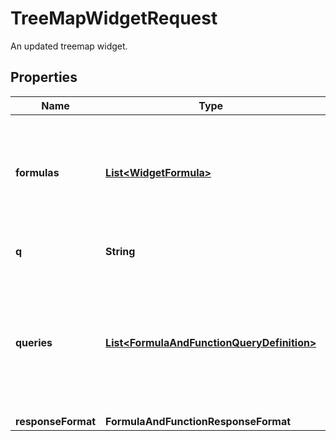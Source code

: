 # TreeMapWidgetRequest

An updated treemap widget.

## Properties

| Name               | Type                                                                                      | Description                                                                                               | Notes      |
| ------------------ | ----------------------------------------------------------------------------------------- | --------------------------------------------------------------------------------------------------------- | ---------- |
| **formulas**       | [**List&lt;WidgetFormula&gt;**](WidgetFormula.md)                                         | List of formulas that operate on queries. **This feature is currently in beta.**                          | [optional] |
| **q**              | **String**                                                                                | The widget metrics query.                                                                                 | [optional] |
| **queries**        | [**List&lt;FormulaAndFunctionQueryDefinition&gt;**](FormulaAndFunctionQueryDefinition.md) | List of queries that can be returned directly or used in formulas. **This feature is currently in beta.** | [optional] |
| **responseFormat** | **FormulaAndFunctionResponseFormat**                                                      |                                                                                                           | [optional] |
